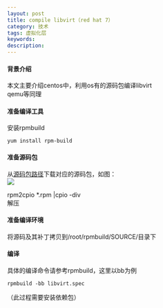 ```yaml
---
layout: post
title: compile libvirt（red hat 7）
category: 技术
tags: 虚拟化层
keywords: 
description: 
---
```


#### 背景介绍 ####

本文主要介绍centos中，利用os有的源码包编译libvirt  
qemu等同理 

#### 准备编译工具 ####

安装rpmbuild

    yum install rpm-build

#### 准备源码包 ####

从[源码包路径](http://vault.centos.org/centos/7/updates/Source/SPackages/)下载对应的源码包，如图：  
![](http://i.imgur.com/Tj0azhQ.png)  

rpm2cpio  *.rpm |cpio -div  
解压 

#### 准备编译环境 ####

将源码及其补丁拷贝到/root/rpmbuild/SOURCE/目录下  

#### 编译 ####

具体的编译命令请参考rpmbuild，这里以bb为例  

    rpmbuild -bb libvirt.spec
（此过程需要安装依赖包）












